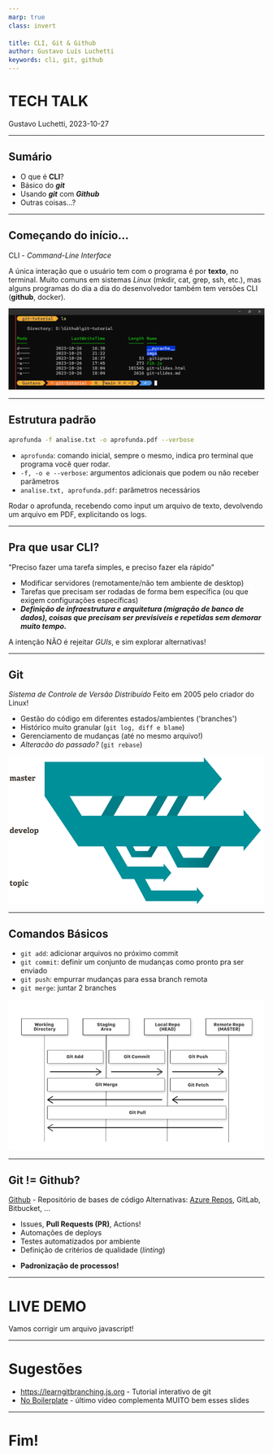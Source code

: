 ```yaml
---
marp: true
class: invert

title: CLI, Git & Github
author: Gustavo Luís Luchetti
keywords: cli, git, github
---
```


# TECH TALK

Gustavo Luchetti, 2023-10-27

---

## Sumário

- O que é **CLI**?
- Básico do **_git_**
- Usando **_git_** com **_Github_**
- Outras coisas...?

---

## Começando do início...

CLI - _Command-Line Interface_

A única interação que o usuário tem com o programa é por **texto**, no terminal.
Muito comuns em sistemas _Linux_ (mkdir, cat, grep, ssh, etc.), mas alguns programas do dia a dia do desenvolvedor também tem versões CLI (**github**, docker).

![height:200px](imgs/terminal.png)

---

## Estrutura padrão

```bash
aprofunda -f analise.txt -o aprofunda.pdf --verbose
```

- `aprofunda`: comando inicial, sempre o mesmo, indica pro terminal que programa você quer rodar.
- `-f, -o e --verbose`: argumentos adicionais que podem ou não receber parâmetros
- `analise.txt, aprofunda.pdf`: parâmetros necessários

Rodar o aprofunda, recebendo como input um arquivo de texto, devolvendo um arquivo em PDF, explicitando os logs.

---

## Pra que usar CLI?

"Preciso fazer uma tarefa simples, e preciso fazer ela rápido"

- Modificar servidores (remotamente/não tem ambiente de desktop)
- Tarefas que precisam ser rodadas de forma bem específica (ou que exigem configurações específicas)
- **_Definição de infraestrutura e arquitetura (migração de banco de dados), coisas que precisam ser previsíveis e repetidas sem demorar muito tempo._**

A intenção NÃO é rejeitar _GUIs_, e sim explorar alternativas!

---

## Git

_Sistema de Controle de Versão Distribuído_
Feito em 2005 pelo criador do Linux!

- Gestão do código em diferentes estados/ambientes ('branches')
- Histórico muito granular
  (`git log, diff e blame`)
- Gerenciamento de mudanças (até no mesmo arquivo!)
- _Alteracão do passado?_
  (`git rebase`)

![bg right width:440px](imgs/branches@2x.png)

---

## Comandos Básicos

- `git add`: adicionar arquivos no próximo commit
- `git commit`:
  definir um conjunto de mudanças como pronto pra ser enviado
- `git push`: empurrar mudanças para essa branch remota
- `git merge`: juntar 2 branches

![bg right height:250px](imgs/git-basics.png)

---

## Git != Github?

[Github](https://github.com/gusluchetti) - Repositório de bases de código
Alternativas: [Azure Repos](https://azure.microsoft.com/en-us/products/devops/repos), GitLab, Bitbucket, ...

- Issues, **Pull Requests (PR)**, Actions!
- Automações de deploys
- Testes automatizados por ambiente
- Definição de critérios de qualidade (_linting_)

* **Padronização de processos!**

---

# LIVE DEMO

Vamos corrigir um arquivo javascript!

---
# Sugestões

- https://learngitbranching.js.org - Tutorial interativo de git
- [No Boilerplate](https://www.youtube.com/@NoBoilerplate) - último vídeo complementa MUITO bem esses slides

---

# Fim!
